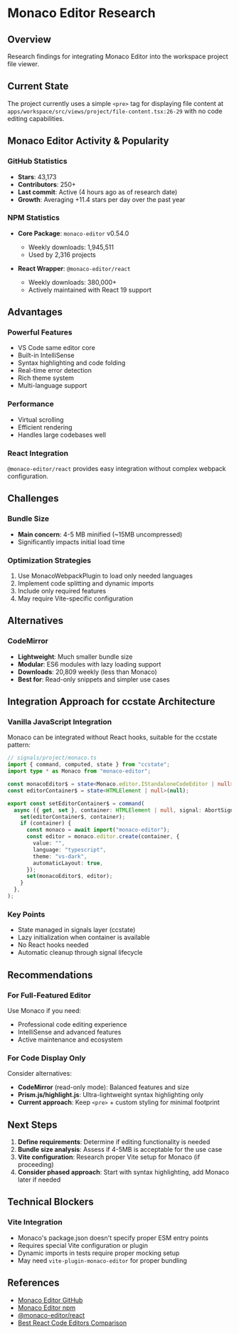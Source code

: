 # Monaco Editor Research

## Overview

Research findings for integrating Monaco Editor into the workspace project file viewer.

## Current State

The project currently uses a simple `<pre>` tag for displaying file content at `apps/workspace/src/views/project/file-content.tsx:26-29` with no code editing capabilities.

## Monaco Editor Activity & Popularity

### GitHub Statistics

- **Stars**: 43,173
- **Contributors**: 250+
- **Last commit**: Active (4 hours ago as of research date)
- **Growth**: Averaging +11.4 stars per day over the past year

### NPM Statistics

- **Core Package**: `monaco-editor` v0.54.0
  - Weekly downloads: 1,945,511
  - Used by 2,316 projects

- **React Wrapper**: `@monaco-editor/react`
  - Weekly downloads: 380,000+
  - Actively maintained with React 19 support

## Advantages

### Powerful Features

- VS Code same editor core
- Built-in IntelliSense
- Syntax highlighting and code folding
- Real-time error detection
- Rich theme system
- Multi-language support

### Performance

- Virtual scrolling
- Efficient rendering
- Handles large codebases well

### React Integration

`@monaco-editor/react` provides easy integration without complex webpack configuration.

## Challenges

### Bundle Size

- **Main concern**: 4-5 MB minified (~15MB uncompressed)
- Significantly impacts initial load time

### Optimization Strategies

1. Use MonacoWebpackPlugin to load only needed languages
2. Implement code splitting and dynamic imports
3. Include only required features
4. May require Vite-specific configuration

## Alternatives

### CodeMirror

- **Lightweight**: Much smaller bundle size
- **Modular**: ES6 modules with lazy loading support
- **Downloads**: 20,809 weekly (less than Monaco)
- **Best for**: Read-only snippets and simpler use cases

## Integration Approach for ccstate Architecture

### Vanilla JavaScript Integration

Monaco can be integrated without React hooks, suitable for the ccstate pattern:

```typescript
// signals/project/monaco.ts
import { command, computed, state } from "ccstate";
import type * as Monaco from "monaco-editor";

const monacoEditor$ = state<Monaco.editor.IStandaloneCodeEditor | null>(null);
const editorContainer$ = state<HTMLElement | null>(null);

export const setEditorContainer$ = command(
  async ({ get, set }, container: HTMLElement | null, signal: AbortSignal) => {
    set(editorContainer$, container);
    if (container) {
      const monaco = await import("monaco-editor");
      const editor = monaco.editor.create(container, {
        value: "",
        language: "typescript",
        theme: "vs-dark",
        automaticLayout: true,
      });
      set(monacoEditor$, editor);
    }
  },
);
```

### Key Points

- State managed in signals layer (ccstate)
- Lazy initialization when container is available
- No React hooks needed
- Automatic cleanup through signal lifecycle

## Recommendations

### For Full-Featured Editor

Use Monaco if you need:

- Professional code editing experience
- IntelliSense and advanced features
- Active maintenance and ecosystem

### For Code Display Only

Consider alternatives:

- **CodeMirror** (read-only mode): Balanced features and size
- **Prism.js/highlight.js**: Ultra-lightweight syntax highlighting only
- **Current approach**: Keep `<pre>` + custom styling for minimal footprint

## Next Steps

1. **Define requirements**: Determine if editing functionality is needed
2. **Bundle size analysis**: Assess if 4-5MB is acceptable for the use case
3. **Vite configuration**: Research proper Vite setup for Monaco (if proceeding)
4. **Consider phased approach**: Start with syntax highlighting, add Monaco later if needed

## Technical Blockers

### Vite Integration

- Monaco's package.json doesn't specify proper ESM entry points
- Requires special Vite configuration or plugin
- Dynamic imports in tests require proper mocking setup
- May need `vite-plugin-monaco-editor` for proper bundling

## References

- [Monaco Editor GitHub](https://github.com/microsoft/monaco-editor)
- [Monaco Editor npm](https://www.npmjs.com/package/monaco-editor)
- [@monaco-editor/react](https://www.npmjs.com/package/@monaco-editor/react)
- [Best React Code Editors Comparison](https://blog.logrocket.com/best-code-editor-components-react/)
